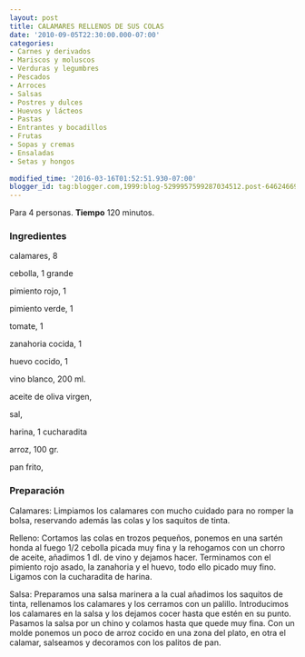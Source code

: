 ```yaml
---
layout: post
title: CALAMARES RELLENOS DE SUS COLAS
date: '2010-09-05T22:30:00.000-07:00'
categories:
- Carnes y derivados
- Mariscos y moluscos
- Verduras y legumbres
- Pescados
- Arroces
- Salsas
- Postres y dulces
- Huevos y lácteos
- Pastas
- Entrantes y bocadillos
- Frutas
- Sopas y cremas
- Ensaladas
- Setas y hongos
 
modified_time: '2016-03-16T01:52:51.930-07:00'
blogger_id: tag:blogger.com,1999:blog-5299957599287034512.post-6462466959469000197
---
```


Para 4 personas.
<b>Tiempo</b> 120 minutos.

<h3>Ingredientes</h3>

calamares, 8

cebolla, 1 grande

pimiento rojo, 1

pimiento verde, 1

tomate, 1

zanahoria cocida, 1

huevo cocido, 1

vino blanco, 200 ml.

aceite de oliva virgen,

sal,

harina, 1 cucharadita

arroz, 100 gr.

pan frito,

<h3>Preparación</h3>

Calamares: Limpiamos los calamares con mucho cuidado para no romper la bolsa, reservando además las colas y los saquitos de tinta.

Relleno: Cortamos las colas en trozos pequeños, ponemos en una sartén honda al fuego 1/2 cebolla picada muy fina y la rehogamos con un chorro de aceite, añadimos 1 dl. de vino y dejamos hacer. Terminamos con el pimiento rojo asado, la zanahoria y el huevo, todo ello picado muy fino. Ligamos con la cucharadita de harina.

Salsa: Preparamos una salsa marinera a la cual añadimos los saquitos de tinta, rellenamos los calamares y los cerramos con un palillo. Introducimos los calamares en la salsa y los dejamos cocer hasta que estén en su punto. Pasamos la salsa por un chino y colamos hasta que quede muy fina. Con un molde ponemos un poco de arroz cocido en una zona del plato, en otra el calamar, salseamos y decoramos con los palitos de pan.

